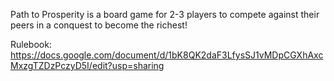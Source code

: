 Path to Prosperity is a board game for 2-3 players to compete against their peers in a conquest to become the richest! 

Rulebook: https://docs.google.com/document/d/1bK8QK2daF3LfysSJ1vMDpCGXhAxcMxzgTZDzPczyD5I/edit?usp=sharing
